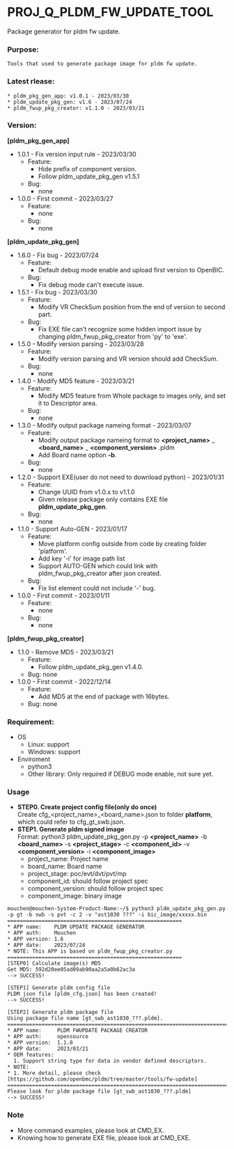 # PROJ_Q_PLDM_FW_UPDATE_TOOL
Package generator for pldm fw update.

### Purpose:
    Tools that used to generate package image for pldm fw update.

### Latest rlease:
    * pldm_pkg_gen_app: v1.0.1 - 2023/03/30
    * pldm_update_pkg_gen: v1.6 - 2023/07/24
    * pldm_fwup_pkg_creator: v1.1.0 - 2023/03/21

### Version:
**[pldm_pkg_gen_app]**
- 1.0.1 - Fix version input rule - 2023/03/30
  - Feature:
  	- Hide prefix of component version.
	- Follow pldm_update_pkg_gen v1.5.1
  - Bug:
  	- none
- 1.0.0 - First commit - 2023/03/27
  - Feature:
  	- none
  - Bug:
  	- none

**[pldm_update_pkg_gen]**
- 1.6.0 - Fix bug - 2023/07/24
  - Feature:
  	- Default debug mode enable and upload first version to OpenBIC.
  - Bug:
  	- Fix debug mode can't execute issue.
- 1.5.1 - Fix bug - 2023/03/30
  - Feature:
  	- Modify VR CheckSum position from the end of version to second part.
  - Bug:
  	- Fix EXE file can't recognize some hidden import issue by changing pldm_fwup_pkg_creator from 'py' to 'exe'.
- 1.5.0 - Modify version parsing - 2023/03/28
  - Feature:
  	- Modify version parsing and VR version should add CheckSum.
  - Bug:
  	- none
- 1.4.0 - Modify MD5 feature - 2023/03/21
  - Feature:
  	- Modify MD5 feature from Whole package to images only, and set it to Descriptor area.
  - Bug:
  	- none
- 1.3.0 - Modify output package nameing format - 2023/03/07
  - Feature:
  	- Modify output package nameing format to **<project_name>** _ **<board_name>** _ **<component_version>** .pldm
	- Add Board name option **-b**.
  - Bug:
  	- none
- 1.2.0 - Support EXE(user do not need to download python) - 2023/01/31
  - Feature:
  	- Change UUID from v1.0.x to v1.1.0
	- Given release package only contains EXE file **pldm_update_pkg_gen**.
  - Bug:
  	- none
- 1.1.0 - Support Auto-GEN - 2023/01/17
  - Feature:
  	- Move platform config outside from code by creating folder 'platform'.
	- Add key '-i' for image path list
	- Support AUTO-GEN which could link with pldm_fwup_pkg_creator after json created.
  - Bug:
  	- Fix list element could not include '-' bug.
- 1.0.0 - First commit - 2023/01/11
  - Feature:
  	- none
  - Bug:
  	- none

**[pldm_fwup_pkg_creator]**
- 1.1.0 - Remove MD5 - 2023/03/21
  - Feature:
  	- Follow pldm_update_pkg_gen v1.4.0.
  - Bug: none
- 1.0.0 - First commit - 2022/12/14
  - Feature:
  	- Add MD5 at the end of package with 16bytes.
  - Bug: none

### Requirement:
- OS
  - Linux: support
  - Windows: support
- Enviroment
  - python3
  - Other library: Only required if DEBUG mode enable, not sure yet.

### Usage
  - **STEP0. Create project config file(only do once)**\
  Create cfg_<project_name>_<board_name>.json to folder **platform**, which could refer to cfg_gt_swb.json.
  - **STEP1. Generate pldm signed image**\
  Format: python3 pldm_update_pkg_gen.py -p **<project_name>** -b **<board_name>** -s **<project_stage>** -c **<component_id>** -v **<component_version>** -i **<component_image>**
    - project_name: Project name
    - board_name: Board name
    - project_stage: poc/evt/dvt/pvt/mp
    - component_id: should follow project spec
    - component_version: should follow project spec
    - component_image: binary image
```
mouchen@mouchen-System-Product-Name:~/$ python3 pldm_update_pkg_gen.py -p gt -b swb -s pvt -c 2 -v "ast1030 ???" -i bic_image/xxxxx.bin 
========================================================
* APP name:    PLDM UPDATE PACKAGE GENERATOR
* APP auth:    Mouchen
* APP version: 1.6
* APP date:    2023/07/24
* NOTE: This APP is based on pldm_fwup_pkg_creator.py
========================================================
[STEP0] Calculate image(s) MD5
Get MD5: 592d20ee05ad09ab90aa2a5a0b62ac3a
--> SUCCESS!

[STEP1] Generate pldm config file
PLDM json file [pldm_cfg.json] has been created!
--> SUCCESS!

[STEP2] Generate pldm package file
Using package file name [gt_swb_ast1030_???.pldm].
============================================================================================
* APP name:     PLDM FWUPDATE PACKAGE CREATOR
* APP auth:     opensource
* APP version:  1.1.0
* APP date:     2023/03/21
* OEM features:
  1. Support string type for data in vendor defined descriptors.
* NOTE: 
* 1. More detail, please check [https://github.com/openbmc/pldm/tree/master/tools/fw-update]
============================================================================================
Please look for pldm package file [gt_swb_ast1030_???.pldm]
--> SUCCESS!
```

### Note
- More command examples, please look at CMD_EX.
- Knowing how to generate EXE file, please look at CMD_EXE.

